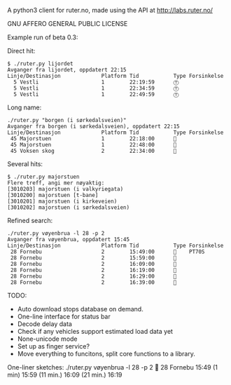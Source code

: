 A python3 client for ruter.no, made using the API at http://labs.ruter.no/

GNU AFFERO GENERAL PUBLIC LICENSE

Example run of beta 0.3:


Direct hit:

```
$ ./ruter.py lijordet
Avganger fra lijordet, oppdatert 22:15
Linje/Destinasjon             Platform Tid           Type Forsinkelse
  5 Vestli                    1        22:19:59      Ⓣ
  5 Vestli                    1        22:34:59      Ⓣ
  5 Vestli                    1        22:49:59      Ⓣ
```

Long name:

```
./ruter.py "borgen (i sørkedalsveien)"
Avganger fra borgen (i sørkedalsveien), oppdatert 22:15
Linje/Destinasjon             Platform Tid           Type Forsinkelse
 45 Majorstuen                1        22:18:00      🚌
 45 Majorstuen                1        22:48:00      🚌
 45 Voksen skog               2        22:34:00      🚌
```

Several hits:

```
$ ./ruter.py majorstuen
Flere treff, angi mer nøyaktig:
[3010203] majorstuen (i valkyriegata)
[3010200] majorstuen [t-bane]
[3010201] majorstuen (i kirkeveien)
[3010202] majorstuen (i sørkedalsveien)
```

Refined search:

```
./ruter.py vøyenbrua -l 28 -p 2
Avganger fra vøyenbrua, oppdatert 15:45
Linje/Destinasjon             Platform Tid           Type Forsinkelse
 28 Fornebu                   2        15:49:00      🚌    PT70S
 28 Fornebu                   2        15:59:00      🚌
 28 Fornebu                   2        16:09:00      🚌
 28 Fornebu                   2        16:19:00      🚌
 28 Fornebu                   2        16:29:00      🚌
 28 Fornebu                   2        16:39:00      🚌
```

TODO:
* Auto download stops database on demand.
* One-line interface for status bar
* Decode delay data
* Check if any vehicles support estimated load data yet
* None-unicode mode
* Set up as finger service?
* Move everything to funcitons, split core functions to a library.

One-liner sketches:
./ruter.py vøyenbrua -l 28 -p 2
🚌 28 Fornebu 15:49 (1 min)  15:59 (11 min.)  16:09 (21 min.)  16:19

